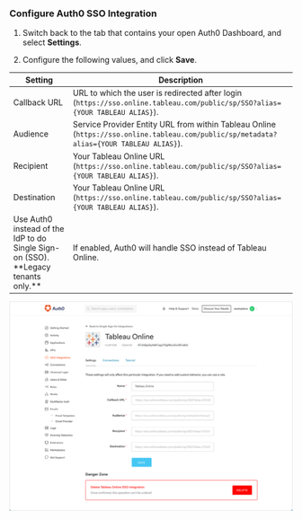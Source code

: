 ### Configure Auth0 SSO Integration

1. Switch back to the tab that contains your open Auth0 Dashboard, and select **Settings**.

2. Configure the following values, and click **Save**.

<table class="table">
    <thead>
        <tr>
            <th><strong>Setting</strong></th>
            <th><strong>Description</strong></th>
        </tr>
    </thead>
    <tbody>
        <tr>
            <td>Callback URL</td>
            <td>URL to which the user is redirected after login (<code>https://sso.online.tableau.com/public/sp/SSO?alias={YOUR TABLEAU ALIAS}</code>).</td>
        </tr>
        <tr>
            <td>Audience</td>
            <td>Service Provider Entity URL from within Tableau Online (<code>https://sso.online.tableau.com/public/sp/metadata?alias={YOUR TABLEAU ALIAS}</code>).</td>
        </tr>
        <tr>
            <td>Recipient</td>
            <td>Your Tableau Online URL (<code>https://sso.online.tableau.com/public/sp/SSO?alias={YOUR TABLEAU ALIAS}</code>).</td>
        </tr>
        <tr>
            <td>Destination</td>
            <td>Your Tableau Online URL (<code>https://sso.online.tableau.com/public/sp/SSO?alias={YOUR TABLEAU ALIAS}</code>).</td>
        </tr>
        <tr>
            <td>Use Auth0 instead of the IdP to do Single Sign-on (SSO). **Legacy tenants only.**</td>
            <td>If enabled, Auth0 will handle SSO instead of Tableau Online.</td>
        </tr>
    </tbody>
</table>

![Configure SSO Integration](/media/articles/dashboard/sso-integrations/settings-tableau-online.png)
